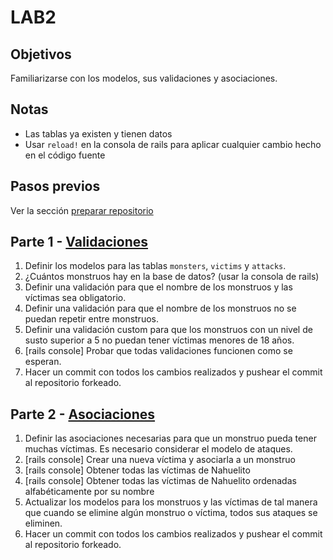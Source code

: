 # LAB2

## Objetivos

Familiarizarse con los modelos, sus validaciones y asociaciones.

## Notas
- Las tablas ya existen y tienen datos
- Usar `reload!` en la consola de rails para aplicar cualquier cambio hecho en el código fuente

## Pasos previos

Ver la sección [preparar repositorio](https://github.com/I110IS/lab1/blob/master/README.md#preparar-repositorio)

## Parte 1 - [Validaciones](https://guides.rubyonrails.org/active_record_validations.html)

1. Definir los modelos para las tablas `monsters`, `victims` y `attacks`.
1. ¿Cuántos monstruos hay en la base de datos? (usar la consola de rails)
1. Definir una validación para que el nombre de los monstruos y las víctimas sea obligatorio.
1. Definir una validación para que el nombre de los monstruos no se puedan repetir entre monstruos.
1. Definir una validación custom para que los monstruos con un nivel de susto superior a 5 no puedan tener víctimas menores de 18 años.
1. [rails console] Probar que todas validaciones funcionen como se esperan.
1. Hacer un commit con todos los cambios realizados y pushear el commit al repositorio forkeado.

## Parte 2 - [Asociaciones](https://guides.rubyonrails.org/association_basics.html)

1. Definir las asociaciones necesarias para que un monstruo pueda tener muchas víctimas. Es necesario considerar el modelo de ataques.
1. [rails console] Crear una nueva víctima y asociarla a un monstruo
1. [rails console] Obtener todas las víctimas de Nahuelito
1. [rails console] Obtener todas las víctimas de Nahuelito ordenadas alfabéticamente por su nombre
1. Actualizar los modelos para los monstruos y las víctimas de tal manera que cuando se elimine algún monstruo o víctima, todos sus ataques se eliminen.
1. Hacer un commit con todos los cambios realizados y pushear el commit al repositorio forkeado.
